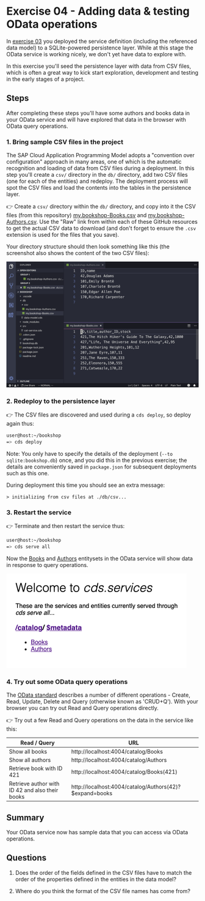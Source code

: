 # Exercise 04 - Adding data & testing OData operations

In [exercise 03](../03/) you deployed the service definition (including the referenced data model) to a SQLite-powered persistence layer. While at this stage the OData service is working nicely, we don't yet have data to explore with.

In this exercise you'll seed the persistence layer with data from CSV files, which is often a great way to kick start exploration, development and testing in the early stages of a project.


## Steps

After completing these steps you'll have some authors and books data in your OData service and will have explored that data in the browser with OData query operations.


### 1. Bring sample CSV files in the project

The SAP Cloud Application Programming Model adopts a "convention over configuration" approach in many areas, one of which is the automatic recognition and loading of data from CSV files during a deployment. In this step you'll create a `csv/` directory in the `db/` directory, add two CSV files (one for each of the entities) and redeploy. The deployment process will spot the CSV files and load the contents into the tables in the persistence layer.

:point_right: Create a `csv/` directory within the `db/` directory, and copy into it the CSV files (from this repository) [my.bookshop-Books.csv](my.bookshop-Books.csv) and [my.bookshop-Authors.csv](my.bookshop-Authors.csv). Use the "Raw" link from within each of these GitHub resources to get the actual CSV data to download (and don't forget to ensure the `.csv` extension is used for the files that you save).

Your directory structure should then look something like this (the screenshot also shows the content of the two CSV files):

![the CSV files in the right place](csv-files.png)


### 2. Redeploy to the persistence layer

:point_right: The CSV files are discovered and used during a `cds deploy`, so deploy again thus:

```sh
user@host:~/bookshop
=> cds deploy
```

Note: You only have to specify the details of the deployment (`--to sqlite:bookshop.db`) once, and you did this in the previous exercise; the details are conveniently saved in `package.json` for subsequent deployments such as this one.

During deployment this time you should see an extra message:

```
> initializing from csv files at ./db/csv...
```


### 3. Restart the service

:point_right: Terminate and then restart the service thus:

```sh
user@host:~/bookshop
=> cds serve all
```

Now the [Books](http://localhost:4004/catalog/Books) and [Authors](http://localhost:4004/catalog/Authors) entitysets in the OData service will show data in response to query operations.

![Books and Authors in the OData service](books-and-authors.png)


### 4. Try out some OData query operations

The [OData standard](https://www.odata.org/) describes a number of different operations - Create, Read, Update, Delete and Query (otherwise known as 'CRUD+Q'). With your browser you can try out Read and Query operations directly.

:point_right: Try out a few Read and Query operations on the data in the service like this:

| Read / Query | URL |
| ----- | --- |
| Show all books | http://localhost:4004/catalog/Books |
| Show all authors | http://localhost:4004/catalog/Authors |
| Retrieve book with ID 421 | http://localhost:4004/catalog/Books(421) |
| Retrieve author with ID 42 and also their books | http://localhost:4004/catalog/Authors(42)?$expand=books |


## Summary

Your OData service now has sample data that you can access via OData operations.


## Questions

1. Does the order of the fields defined in the CSV files have to match the order of the properties defined in the entities in the data model?

1. Where do you think the format of the CSV file names has come from?
